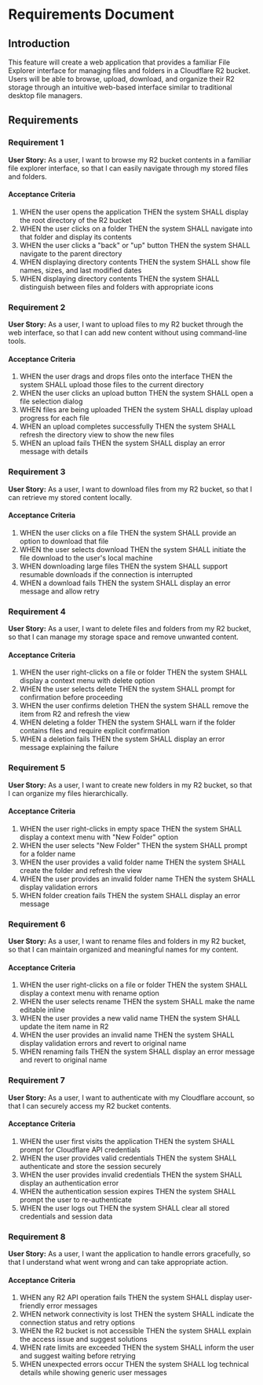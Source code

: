 # Requirements Document

## Introduction

This feature will create a web application that provides a familiar File Explorer interface for managing files and folders in a Cloudflare R2 bucket. Users will be able to browse, upload, download, and organize their R2 storage through an intuitive web-based interface similar to traditional desktop file managers.

## Requirements

### Requirement 1

**User Story:** As a user, I want to browse my R2 bucket contents in a familiar file explorer interface, so that I can easily navigate through my stored files and folders.

#### Acceptance Criteria

1. WHEN the user opens the application THEN the system SHALL display the root directory of the R2 bucket
2. WHEN the user clicks on a folder THEN the system SHALL navigate into that folder and display its contents
3. WHEN the user clicks a "back" or "up" button THEN the system SHALL navigate to the parent directory
4. WHEN displaying directory contents THEN the system SHALL show file names, sizes, and last modified dates
5. WHEN displaying directory contents THEN the system SHALL distinguish between files and folders with appropriate icons

### Requirement 2

**User Story:** As a user, I want to upload files to my R2 bucket through the web interface, so that I can add new content without using command-line tools.

#### Acceptance Criteria

1. WHEN the user drags and drops files onto the interface THEN the system SHALL upload those files to the current directory
2. WHEN the user clicks an upload button THEN the system SHALL open a file selection dialog
3. WHEN files are being uploaded THEN the system SHALL display upload progress for each file
4. WHEN an upload completes successfully THEN the system SHALL refresh the directory view to show the new files
5. WHEN an upload fails THEN the system SHALL display an error message with details

### Requirement 3

**User Story:** As a user, I want to download files from my R2 bucket, so that I can retrieve my stored content locally.

#### Acceptance Criteria

1. WHEN the user clicks on a file THEN the system SHALL provide an option to download that file
2. WHEN the user selects download THEN the system SHALL initiate the file download to the user's local machine
3. WHEN downloading large files THEN the system SHALL support resumable downloads if the connection is interrupted
4. WHEN a download fails THEN the system SHALL display an error message and allow retry

### Requirement 4

**User Story:** As a user, I want to delete files and folders from my R2 bucket, so that I can manage my storage space and remove unwanted content.

#### Acceptance Criteria

1. WHEN the user right-clicks on a file or folder THEN the system SHALL display a context menu with delete option
2. WHEN the user selects delete THEN the system SHALL prompt for confirmation before proceeding
3. WHEN the user confirms deletion THEN the system SHALL remove the item from R2 and refresh the view
4. WHEN deleting a folder THEN the system SHALL warn if the folder contains files and require explicit confirmation
5. WHEN a deletion fails THEN the system SHALL display an error message explaining the failure

### Requirement 5

**User Story:** As a user, I want to create new folders in my R2 bucket, so that I can organize my files hierarchically.

#### Acceptance Criteria

1. WHEN the user right-clicks in empty space THEN the system SHALL display a context menu with "New Folder" option
2. WHEN the user selects "New Folder" THEN the system SHALL prompt for a folder name
3. WHEN the user provides a valid folder name THEN the system SHALL create the folder and refresh the view
4. WHEN the user provides an invalid folder name THEN the system SHALL display validation errors
5. WHEN folder creation fails THEN the system SHALL display an error message

### Requirement 6

**User Story:** As a user, I want to rename files and folders in my R2 bucket, so that I can maintain organized and meaningful names for my content.

#### Acceptance Criteria

1. WHEN the user right-clicks on a file or folder THEN the system SHALL display a context menu with rename option
2. WHEN the user selects rename THEN the system SHALL make the name editable inline
3. WHEN the user provides a new valid name THEN the system SHALL update the item name in R2
4. WHEN the user provides an invalid name THEN the system SHALL display validation errors and revert to original name
5. WHEN renaming fails THEN the system SHALL display an error message and revert to original name

### Requirement 7

**User Story:** As a user, I want to authenticate with my Cloudflare account, so that I can securely access my R2 bucket contents.

#### Acceptance Criteria

1. WHEN the user first visits the application THEN the system SHALL prompt for Cloudflare API credentials
2. WHEN the user provides valid credentials THEN the system SHALL authenticate and store the session securely
3. WHEN the user provides invalid credentials THEN the system SHALL display an authentication error
4. WHEN the authentication session expires THEN the system SHALL prompt the user to re-authenticate
5. WHEN the user logs out THEN the system SHALL clear all stored credentials and session data

### Requirement 8

**User Story:** As a user, I want the application to handle errors gracefully, so that I understand what went wrong and can take appropriate action.

#### Acceptance Criteria

1. WHEN any R2 API operation fails THEN the system SHALL display user-friendly error messages
2. WHEN network connectivity is lost THEN the system SHALL indicate the connection status and retry options
3. WHEN the R2 bucket is not accessible THEN the system SHALL explain the access issue and suggest solutions
4. WHEN rate limits are exceeded THEN the system SHALL inform the user and suggest waiting before retrying
5. WHEN unexpected errors occur THEN the system SHALL log technical details while showing generic user messages